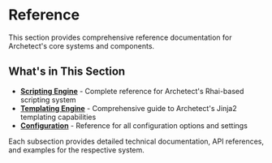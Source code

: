 # Reference

This section provides comprehensive reference documentation for Archetect's core systems and components.

## What's in This Section

- **[Scripting Engine](./scripting-engine)** - Complete reference for Archetect's Rhai-based scripting system
- **[Templating Engine](./templating-engine)** - Comprehensive guide to Archetect's Jinja2 templating capabilities  
- **[Configuration](./configuration)** - Reference for all configuration options and settings

Each subsection provides detailed technical documentation, API references, and examples for the respective system.